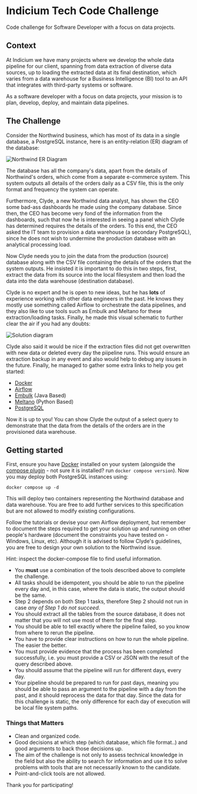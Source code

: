 # Indicium Tech Code Challenge

Code challenge for Software Developer with a focus on data projects.


## Context

At Indicium we have many projects where we develop the whole data pipeline for our client, spanning from data extraction of diverse data sources, up to loading the extracted data at its final destination, which varies from a data warehouse for a Business Intelligence (BI) tool to an API that integrates with third-party systems or software.

As a software developer with a focus on data projects, your mission is to plan, develop, deploy, and maintain data pipelines.


## The Challenge

Consider the Northwind business, which has most of its data in a single database, a PostgreSQL instance, here is an entity-relation (ER) diagram of the database:

![Northwind ER Diagram](https://user-images.githubusercontent.com/49417424/105997621-9666b980-608a-11eb-86fd-db6b44ece02a.png)

The database has all the company's data, apart from the details of Northwind's orders, which come from a separate e-commerce system. This system outputs all details of the orders daily as a CSV file, this is the only format and frequency the system can operate.

Furthermore, Clyde, a new Northwind data analyst, has shown the CEO some bad-ass dashboards he made using the company database. Since then, the CEO has become very fond of the information from the dashboards, such that now he is interested in seeing a panel which Clyde has determined requires the details of the orders. To this end, the CEO asked the IT team to provision a data warehouse (a secondary PostgreSQL), since he does not wish to undermine the production database with an analytical processing load.

Now Clyde needs you to join the data from the production (source) database along with the CSV file containing the details of the orders that the system outputs. He insisted it is important to do this in two steps, first, extract the data from its source into the local filesystem and then load the data into the data warehouse (destination database).

Clyde is no expert and he is open to new ideas, but he has **lots** of experience working with other data engineers in the past. He knows they mostly use something called Airflow to orchestrate the data pipelines, and they also like to use tools such as Embulk and Meltano for these extraction/loading tasks. Finally, he made this visual schematic to further clear the air if you had any doubts:

![Solution diagram](docs/diagrama_embulk_meltano.jpg)

Clyde also said it would be nice if the extraction files did not get overwritten with new data or deleted every day the piipeline runs. This would ensure an extraction backup in any event and also would help to debug any issues in the future. Finally, he managed to gather some extra links to help you get started:

- [Docker](https://www.docker.com/)
- [Airflow](https://airflow.apache.org/docs/apache-airflow/stable/installation/index.html)
- [Embulk](https://www.embulk.org) (Java Based)
- [Meltano](https://docs.meltano.com/?_gl=1*1nu14zf*_gcl_au*MTg2OTE2NDQ4Mi4xNzA2MDM5OTAz) (Python Based)
- [PostgreSQL](https://www.postgresql.org/docs/15/index.html)

Now it is up to you! You can show Clyde the output of a select query to demonstrate that the data from the details of the orders are in the provisioned data warehouse. 

## Getting started

First, ensure you have [Docker](https://www.docker.com/) installed on your system (alongside the [compose plugin](https://docs.docker.com/compose/install/linux/) - not sure it is installed? run `docker compose version`). Now you may deploy both PostgreSQL instances using:
```shell
docker compose up -d
```

This will deploy two containers representing the Northwind database and data warehouse. You are free to add further services to this specification but are not allowed to modify existing configurations.

Follow the tutorials or devise your own Airflow deployment, but remember to document the steps required to get your solution up and running on other people's hardware (document the constraints you have tested on - Windows, Linux, etc). Although it is advised to follow Clyde's guidelines, you are free to design your own solution to the Northwind issue.

Hint: inspect the docker-compose file to find useful information.

- You **must** use a combination of the tools described above to complete the challenge.
- All tasks should be idempotent, you should be able to run the pipeline every day and, in this case, where the data is static, the output should be the same.
- Step 2 depends on both Step 1 tasks, therefore Step 2 should not run in case *any of Step 1 do not succeed*.
- You should extract all the tables from the source database, it does not matter that you will not use most of them for the final step.
- You should be able to tell exactly where the pipeline failed, so you know from where to rerun the pipeline.
- You have to provide clear instructions on how to run the whole pipeline. The easier the better.
- You must provide evidence that the process has been completed successfully, i.e. you must provide a CSV or JSON with the result of the query described above.
- You should assume that the pipeline will run for different days, every day.
- Your pipeline should be prepared to run for past days, meaning you should be able to pass an argument to the pipeline with a day from the past, and it should reprocess the data for that day. Since the data for this challenge is static, the only difference for each day of execution will be local file system paths.

### Things that Matters

- Clean and organized code.
- Good decisions at which step (which database, which file format..) and good arguments to back those decisions up.
- The aim of the challenge is not only to assess technical knowledge in the field but also the ability to search for information and use it to solve problems with tools that are not necessarily known to the candidate.
- Point-and-click tools are not allowed.


Thank you for participating!